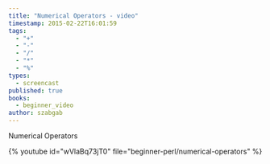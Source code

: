 ```yaml
---
title: "Numerical Operators - video"
timestamp: 2015-02-22T16:01:59
tags:
  - "+"
  - "-"
  - "/"
  - "*"
  - "%"
types:
  - screencast
published: true
books:
  - beginner_video
author: szabgab
---
```



Numerical Operators


{% youtube id="wVlaBq73jT0" file="beginner-perl/numerical-operators" %}
